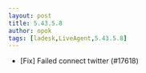 ```yaml
---
layout: post
title: 5.43.5.8
author: opok
tags: [ladesk,LiveAgent,5.43.5.8]
---
```

- [Fix] Failed connect twitter (#17618)